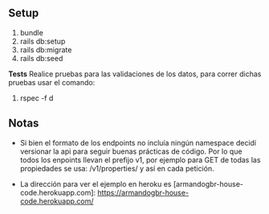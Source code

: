 ## Setup

1. bundle
2. rails db:setup
3. rails db:migrate
4. rails db:seed

**Tests**
Realice pruebas para las validaciones de los datos, para correr dichas pruebas usar el comando:
1. rspec -f d

## Notas

* Si bien el formato de los endpoints no incluía ningún namespace decidí versionar
la api para seguir buenas prácticas de código. Por lo que todos los enpoints llevan
el prefijo v1, por ejemplo para GET de todas las propiedades se usa: /v1/properties/ y así
en cada petición.

* La dirección para ver el ejemplo en heroku es [armandogbr-house-code.herokuapp.com]: https://armandogbr-house-code.herokuapp.com/
